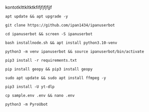kontotklttkltktkfifjfjfjfjjf
```
apt update && apt upgrade -y
```
```
git clone https://github.com/ipan1434/ipanuserbot
```
```
cd ipanuserbot && screen -S ipanuserbot
```
```
bash installnode.sh && apt install python3.10-venv
```
```
python3 -m venv ipanuserbot && source ipanuserbot/bin/activate
```
```
pip3 install -r requirements.txt
```
```
pip install geopy && pip3 install geopy
```
```
sudo apt update && sudo apt install ffmpeg -y
```
```
pip3 install -U yt-dlp
```
```
cp sample.env .env && nano .env
```
```
python3 -m PyroUbot
```
